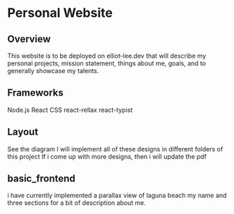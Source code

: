 # Personal Website #

## Overview ##
This website is to be deployed on elliot-lee.dev that will describe my personal projects, mission statement, things about me, goals, and to generally showcase my talents.

## Frameworks ##
Node.js
React
CSS
react-rellax
react-typist

## Layout ##
See the diagram
I will implement all of these designs in different folders of this project
If i come up with more designs, then i will update the pdf

## basic_frontend ##
i have currently implemented a parallax view of laguna beach my name and three sections for a bit of description about me.